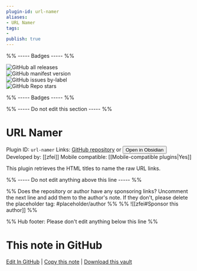 ```yaml
---
plugin-id: url-namer
aliases:
- URL Namer
tags: 
- 
publish: true
---
```


%% ----- Badges ----- %%

![GitHub all releases](https://img.shields.io/github/downloads/zfei/obsidian-url-namer/total?color=573E7A&logo=github&style=for-the-badge)   
![GitHub manifest version](https://img.shields.io/github/manifest-json/v/zfei/obsidian-url-namer?color=573E7A&logo=github&style=for-the-badge)   
![GitHub issues by-label](https://img.shields.io/github/issues/zfei/obsidian-url-namer/help%20wanted?color=573E7A&logo=github&style=for-the-badge)   
![GitHub Repo stars](https://img.shields.io/github/stars/zfei/obsidian-url-namer?color=573E7A&logo=github&style=for-the-badge)

%% ----- Badges ----- %%

%% ----- Do not edit this section ----- %%

# URL Namer

Plugin ID: `url-namer`
Links: [GitHub repository](https://github.com/zfei/obsidian-url-namer) or [<button id=HH>Open in Obsidian</button>](obsidian://show-plugin?id=url-namer)
Developed by: [[zfei]]
Mobile compatible: [[Mobile-compatible plugins|Yes]]

This plugin retrieves the HTML titles to name the raw URL links.

%% ----- Do not edit anything above this line ----- %% 

%% Does the repository or author have any sponsoring links? Uncomment the next line and add them to the author's note. If they don't, please delete the placeholder tag: #placeholder/author %%
%% ![[zfei#Sponsor this author]] %%

%% Hub footer: Please don't edit anything below this line %%

# This note in GitHub

<span class="git-footer">[Edit In GitHub](https://github.dev/obsidian-community/obsidian-hub/blob/main/02%20-%20Community%20Expansions/02.05%20All%20Community%20Expansions/Plugins/url-namer.md "git-hub-edit-note") | [Copy this note](https://raw.githubusercontent.com/obsidian-community/obsidian-hub/main/02%20-%20Community%20Expansions/02.05%20All%20Community%20Expansions/Plugins/url-namer.md "git-hub-copy-note") | [Download this vault](https://github.com/obsidian-community/obsidian-hub/archive/refs/heads/main.zip "git-hub-download-vault") </span>

